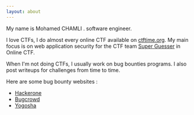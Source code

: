 ```yaml
---
layout: about
---
```


My name is Mohamed CHAMLI . software engineer.

I love CTFs, I do almost every online CTF available on [ctftime.org](http://ctftime.org). My main focus is on web application security for the CTF team [Super Guesser](https://ctftime.org/team/130817) in Online CTF.

When I'm not doing CTFs, I usually work on bug bounties programs. I also post writeups for
challenges from time to time.

Here are some bug bounty websites :
  - [Hackerone](https://hackerone.com)
  - [Bugcrowd](https://bugcrowd.com)
  - [Yogosha](https://yogosha.com)
